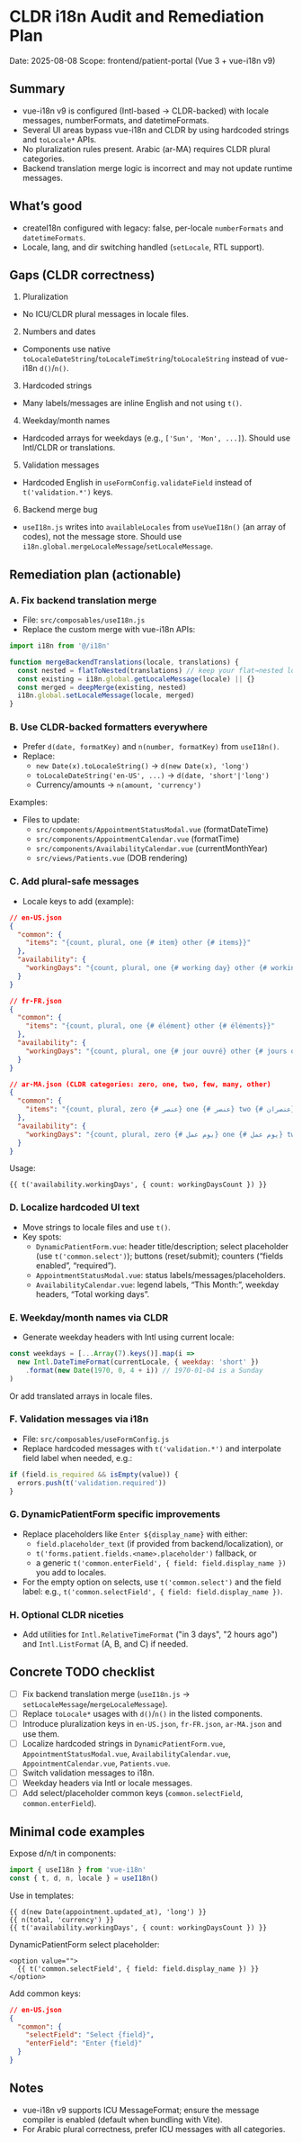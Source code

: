 # CLDR i18n Audit and Remediation Plan

Date: 2025-08-08
Scope: frontend/patient-portal (Vue 3 + vue-i18n v9)

## Summary
- vue-i18n v9 is configured (Intl-based → CLDR-backed) with locale messages, numberFormats, and datetimeFormats.
- Several UI areas bypass vue-i18n and CLDR by using hardcoded strings and `toLocale*` APIs.
- No pluralization rules present. Arabic (ar-MA) requires CLDR plural categories.
- Backend translation merge logic is incorrect and may not update runtime messages.

## What’s good
- createI18n configured with legacy: false, per-locale `numberFormats` and `datetimeFormats`.
- Locale, lang, and dir switching handled (`setLocale`, RTL support).

## Gaps (CLDR correctness)
1) Pluralization
- No ICU/CLDR plural messages in locale files.

2) Numbers and dates
- Components use native `toLocaleDateString`/`toLocaleTimeString`/`toLocaleString` instead of vue-i18n `d()`/`n()`.

3) Hardcoded strings
- Many labels/messages are inline English and not using `t()`.

4) Weekday/month names
- Hardcoded arrays for weekdays (e.g., `['Sun', 'Mon', ...]`). Should use Intl/CLDR or translations.

5) Validation messages
- Hardcoded English in `useFormConfig.validateField` instead of `t('validation.*')` keys.

6) Backend merge bug
- `useI18n.js` writes into `availableLocales` from `useVueI18n()` (an array of codes), not the message store. Should use `i18n.global.mergeLocaleMessage`/`setLocaleMessage`.

## Remediation plan (actionable)

### A. Fix backend translation merge
- File: `src/composables/useI18n.js`
- Replace the custom merge with vue-i18n APIs:

```js
import i18n from '@/i18n'

function mergeBackendTranslations(locale, translations) {
  const nested = flatToNested(translations) // keep your flat→nested logic
  const existing = i18n.global.getLocaleMessage(locale) || {}
  const merged = deepMerge(existing, nested)
  i18n.global.setLocaleMessage(locale, merged)
}
```

### B. Use CLDR-backed formatters everywhere
- Prefer `d(date, formatKey)` and `n(number, formatKey)` from `useI18n()`.
- Replace:
  - `new Date(x).toLocaleString()` → `d(new Date(x), 'long')`
  - `toLocaleDateString('en-US', ...)` → `d(date, 'short'|'long')`
  - Currency/amounts → `n(amount, 'currency')`

Examples:
- Files to update:
  - `src/components/AppointmentStatusModal.vue` (formatDateTime)
  - `src/components/AppointmentCalendar.vue` (formatTime)
  - `src/components/AvailabilityCalendar.vue` (currentMonthYear)
  - `src/views/Patients.vue` (DOB rendering)

### C. Add plural-safe messages
- Locale keys to add (example):

```json
// en-US.json
{
  "common": {
    "items": "{count, plural, one {# item} other {# items}}"
  },
  "availability": {
    "workingDays": "{count, plural, one {# working day} other {# working days}}"
  }
}
```

```json
// fr-FR.json
{
  "common": {
    "items": "{count, plural, one {# élément} other {# éléments}}"
  },
  "availability": {
    "workingDays": "{count, plural, one {# jour ouvré} other {# jours ouvrés}}"
  }
}
```

```json
// ar-MA.json (CLDR categories: zero, one, two, few, many, other)
{
  "common": {
    "items": "{count, plural, zero {# عنصر} one {# عنصر} two {# عنصران} few {# عناصر} many {# عنصرًا} other {# عنصر}}"
  },
  "availability": {
    "workingDays": "{count, plural, zero {# يوم عمل} one {# يوم عمل} two {# يومان عمل} few {# أيام عمل} many {# يوم عمل} other {# يوم عمل}}"
  }
}
```

Usage:
```vue
{{ t('availability.workingDays', { count: workingDaysCount }) }}
```

### D. Localize hardcoded UI text
- Move strings to locale files and use `t()`.
- Key spots:
  - `DynamicPatientForm.vue`: header title/description; select placeholder (use `t('common.select')`); buttons (reset/submit); counters (“fields enabled”, “required”).
  - `AppointmentStatusModal.vue`: status labels/messages/placeholders.
  - `AvailabilityCalendar.vue`: legend labels, “This Month:”, weekday headers, “Total working days”.

### E. Weekday/month names via CLDR
- Generate weekday headers with Intl using current locale:

```js
const weekdays = [...Array(7).keys()].map(i =>
  new Intl.DateTimeFormat(currentLocale, { weekday: 'short' })
    .format(new Date(1970, 0, 4 + i)) // 1970-01-04 is a Sunday
)
```

Or add translated arrays in locale files.

### F. Validation messages via i18n
- File: `src/composables/useFormConfig.js`
- Replace hardcoded messages with `t('validation.*')` and interpolate field label when needed, e.g.:

```js
if (field.is_required && isEmpty(value)) {
  errors.push(t('validation.required'))
}
```

### G. DynamicPatientForm specific improvements
- Replace placeholders like `Enter ${display_name}` with either:
  - `field.placeholder_text` (if provided from backend/localization), or
  - `t('forms.patient.fields.<name>.placeholder')` fallback, or
  - a generic `t('common.enterField', { field: field.display_name })` you add to locales.
- For the empty option on selects, use `t('common.select')` and the field label: e.g., `t('common.selectField', { field: field.display_name })`.

### H. Optional CLDR niceties
- Add utilities for `Intl.RelativeTimeFormat` ("in 3 days", "2 hours ago") and `Intl.ListFormat` (A, B, and C) if needed.

## Concrete TODO checklist
- [ ] Fix backend translation merge (`useI18n.js` → `setLocaleMessage`/`mergeLocaleMessage`).
- [ ] Replace `toLocale*` usages with `d()`/`n()` in the listed components.
- [ ] Introduce pluralization keys in `en-US.json`, `fr-FR.json`, `ar-MA.json` and use them.
- [ ] Localize hardcoded strings in `DynamicPatientForm.vue`, `AppointmentStatusModal.vue`, `AvailabilityCalendar.vue`, `AppointmentCalendar.vue`, `Patients.vue`.
- [ ] Switch validation messages to i18n.
- [ ] Weekday headers via Intl or locale messages.
- [ ] Add select/placeholder common keys (`common.selectField`, `common.enterField`).

## Minimal code examples

Expose d/n/t in components:
```js
import { useI18n } from 'vue-i18n'
const { t, d, n, locale } = useI18n()
```

Use in templates:
```vue
{{ d(new Date(appointment.updated_at), 'long') }}
{{ n(total, 'currency') }}
{{ t('availability.workingDays', { count: workingDaysCount }) }}
```

DynamicPatientForm select placeholder:
```vue
<option value="">
  {{ t('common.selectField', { field: field.display_name }) }}
</option>
```

Add common keys:
```json
// en-US.json
{
  "common": {
    "selectField": "Select {field}",
    "enterField": "Enter {field}"
  }
}
```

## Notes
- vue-i18n v9 supports ICU MessageFormat; ensure the message compiler is enabled (default when bundling with Vite).
- For Arabic plural correctness, prefer ICU messages with all categories.
